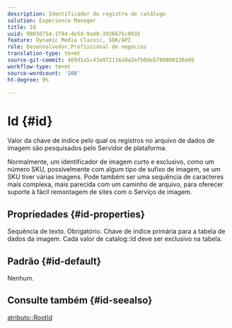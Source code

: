 ```yaml
---
description: Identificador do registro de catálogo
solution: Experience Manager
title: Id
uuid: 9803d754-1f94-4e5d-9a40-3936676c0035
feature: Dynamic Media Classic, SDK/API
role: Desenvolvedor,Profissional de negócios
translation-type: tm+mt
source-git-commit: 469d1a5c43a972116a8a2efb0de5708800130a99
workflow-type: tm+mt
source-wordcount: '108'
ht-degree: 0%

---
```



# Id {#id}

Valor da chave de índice pelo qual os registros no arquivo de dados de imagem são pesquisados pelo Servidor de plataforma.

Normalmente, um identificador de imagem curto e exclusivo, como um número SKU, possivelmente com algum tipo de sufixo de imagem, se um SKU tiver várias imagens. Pode também ser uma sequência de caracteres mais complexa, mais parecida com um caminho de arquivo, para oferecer suporte à fácil remontagem de sites com o Serviço de imagem.

## Propriedades {#id-properties}

Sequência de texto. Obrigatório. Chave de índice primária para a tabela de dados da imagem. Cada valor de catalog::Id deve ser exclusivo na tabela.

## Padrão {#id-default}

Nenhum.

## Consulte também {#id-seealso}

[atributo::RootId](/help/aem-is-ir-api/is-api/image-catalog/image-serving-api-ref/c-image-catalog-reference/c-attributes-reference/r-rootid.md)